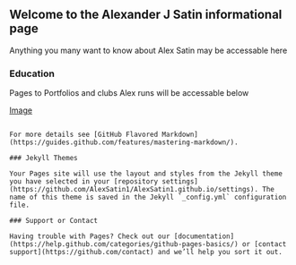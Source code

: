 ## Welcome to the Alexander J Satin informational page

Anything you many want to know about Alex Satin may be accessable here


### Education 
 Pages to Portfolios and clubs Alex runs will be accessable below


[Image](https://afsemodelcongresscom.files.wordpress.com/2017/04/the-final-afse-e1492479980121.jpg?w=512&h=512)
```

For more details see [GitHub Flavored Markdown](https://guides.github.com/features/mastering-markdown/).

### Jekyll Themes

Your Pages site will use the layout and styles from the Jekyll theme you have selected in your [repository settings](https://github.com/AlexSatin1/AlexSatin1.github.io/settings). The name of this theme is saved in the Jekyll `_config.yml` configuration file.

### Support or Contact

Having trouble with Pages? Check out our [documentation](https://help.github.com/categories/github-pages-basics/) or [contact support](https://github.com/contact) and we’ll help you sort it out.
